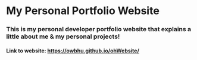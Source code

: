 # My Personal Portfolio Website
### This is my personal developer portfolio website that explains a little about me & my personal projects!
#### Link to website: https://owbhu.github.io/ohWebsite/
